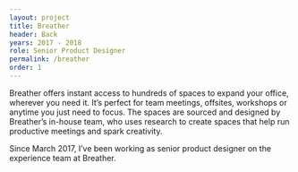 ```yaml
---
layout: project
title: Breather
header: Back
years: 2017 - 2018
role: Senior Product Designer
permalink: /breather
order: 1
---
```

Breather offers instant access to hundreds of spaces to expand your office, wherever you need it. It’s perfect for team meetings, offsites, workshops or anytime you just need to focus. The spaces are sourced and designed by Breather’s in-house team, who uses research to create spaces that help run productive meetings and spark creativity.

Since March 2017, I’ve been working as senior product designer on the experience team at Breather.
